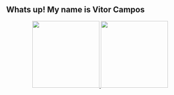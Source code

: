 ## Whats up! My name is Vitor Campos
<div align="center">
  <a href="https://github.com/vitocaio">
  <img height="180em" src="https://github-readme-stats.vercel.app/api?username=vitocaio&show_icons=true&theme=dracula&include_all_commits=true&count_private=true"/>
  <img height="180em" src="https://github-readme-stats.vercel.app/api/top-langs/?username=vitocaio&layout=compact&langs_count=7&theme=dracula"/>
</div>

